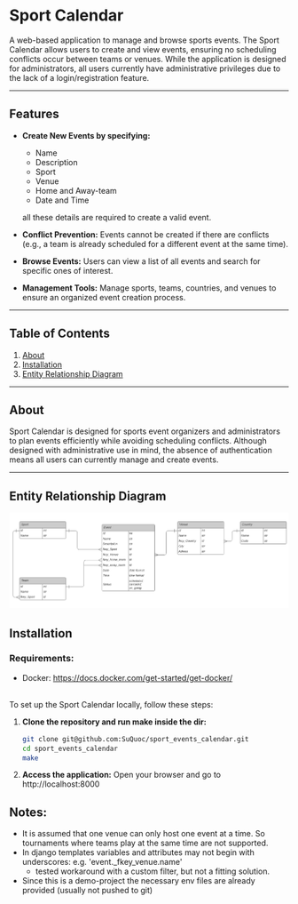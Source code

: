 # Sport Calendar

A web-based application to manage and browse sports events. The Sport Calendar allows users to create and view events, ensuring no scheduling conflicts occur between teams or venues. While the application is designed for administrators, all users currently have administrative privileges due to the lack of a login/registration feature.

---

## Features

- **Create New Events by specifying:**
  - Name
  - Description
  - Sport
  - Venue
  - Home and Away-team
  - Date and Time
  
  all these details are required to create a valid event.
- **Conflict Prevention:** Events cannot be created if there are conflicts (e.g., a team is already scheduled for a different event at the same time).
- **Browse Events:** Users can view a list of all events and search for specific ones of interest.
- **Management Tools:** Manage sports, teams, countries, and venues to ensure an organized event creation process.

---

## Table of Contents
1. [About](#about)
2. [Installation](#installation)
3. [Entity Relationship Diagram](#entity-relationship-diagram)

---

## About

Sport Calendar is designed for sports event organizers and administrators to plan events efficiently while avoiding scheduling conflicts. Although designed with administrative use in mind, the absence of authentication means all users can currently manage and create events. 

---
## Entity Relationship Diagram
![ERD](ERD.png "ERD")


## Installation

### Requirements:
- Docker: https://docs.docker.com/get-started/get-docker/

<br>
To set up the Sport Calendar locally, follow these steps:

1. **Clone the repository and run make inside the dir:**
   ```bash
   git clone git@github.com:SuQuoc/sport_events_calendar.git
   cd sport_events_calendar
   make
   ```

2. **Access the application:**
Open your browser and go to http://localhost:8000


## Notes:
* It is assumed that one venue can only host one event at a time. So tournaments where teams play at the same time are not supported.
* In django templates variables and attributes may not begin with underscores: e.g. 'event._fkey_venue.name'
  * tested workaround with a custom filter, but not a fitting solution.
* Since this is a demo-project the necessary env files are already provided (usually not pushed to git)
